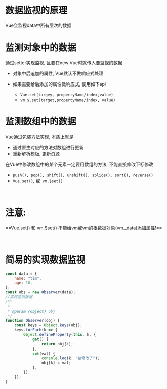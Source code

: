 # 数据监视的原理

Vue会监视data中所有层次的数据

# 监测对象中的数据

通过setter实现监视, 且要在new Vue时就传入要监视的数据

* 对象中后追加的属性, Vue默认不做响应式处理
* 如果需要给后添加的属性做响应式, 使用如下api

  * `Vue.set(targey, propertyName/index,value)`
  * `vm.$.set(target,propertyName/index, value)`

# 监测数组中的数据

Vue通过包装方法实现, 本质上就是

* 通过原生对应的方法对数组进行更新
* 重新解析模板, 更新资源

在Vue中修改数组中的某个元素一定要用数组的方法, 不能直接修改下标修改

* `push(), pop(), shift(), unshift(), splice(), sort(), reverse() ​`
* `Vue.set()`, 或`​ vm.$set()`

‍

# 注意: 

==Vue.set() 和 vm.$set() 不能给vm或vm的根数据对象(vm._data)添加属性!==

‍

# 简易的实现数据监视

```js
const data = {
    name: "tim",
    age: 18,
};
const obs = new Observer(data);
//实现监测数据
/**
 *
 * @param {object} obj
 */
function Observer(obj) {
    const keys = Object.keys(obj);
    keys.forEach(k => {
        Object.defineProperty(this, k, {
            get() {
                return obj[k];
            },
            set(val) {
                console.log(k, "被修改了");
                obj[k] = val;
            },
        });
    });
}
```
